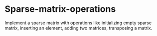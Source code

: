 # Sparse-matrix-operations
Implement a sparse matrix with operations like initializing empty sparse matrix, inserting an element, adding two matrices, transposing a matrix.
